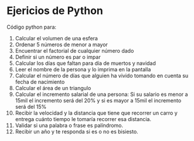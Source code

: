 # Ejericios de Python
Código python para:
1. Calcular el volumen de una esfera
2. Ordenar 5 números de menor a mayor
3. Encuentrar el factorial de cualquier número dado
4. Definir si un número es par o impar
5. Calcular los días que faltan para día de muertos y navidad
6. Leer el nombre de la persona y lo imprima en la pantalla
7. Calcular el número de días que alguien ha vivido tomando en cuenta su fecha de nacimiento
8. Calcular el área de un triangulo
9. Calcular el incremento salarial de una persona: Si su salario es menor a 15mil el incremento será del 20% y si es mayor a 15mil el incremento será del 15%
10. Recibir la velocidad y la distancia que tiene que recorrer un carro y entrega cuánto tiempo le tomaría recorrer esa distancia.
11. Validar si una palabra o frase es palíndromo.
12. Recibir un año y te responda si es o no es bisiesto.
